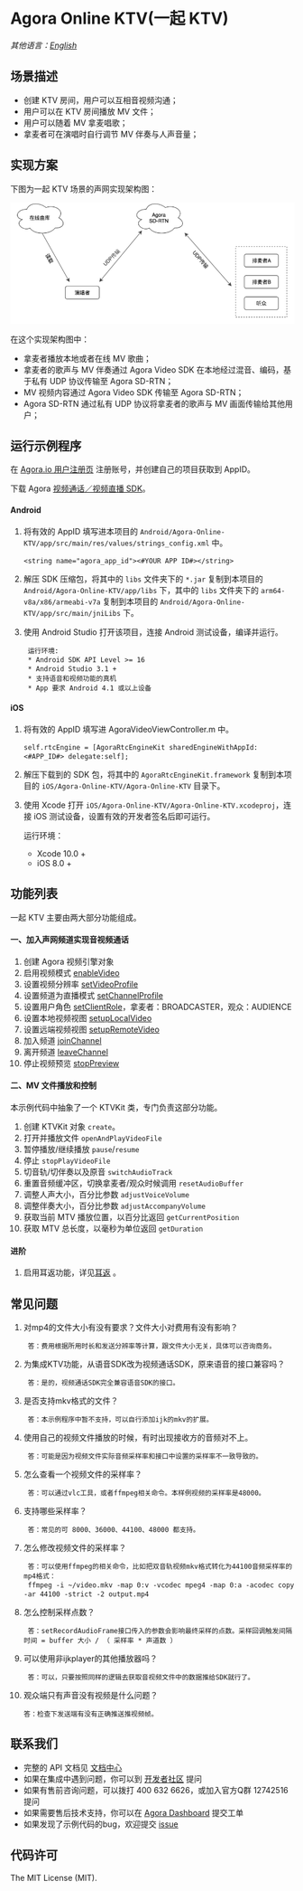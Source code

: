 # Agora Online KTV(一起 KTV)

*其他语言：[English](README.md)*

## 场景描述
- 创建 KTV 房间，用户可以互相音视频沟通；
- 用户可以在 KTV 房间播放 MV 文件；
- 用户可以随着 MV 拿麦唱歌；
- 拿麦者可在演唱时自行调节 MV 伴奏与人声音量；


## 实现方案
下图为一起 KTV 场景的声网实现架构图：

![KTV 架构图](Image/ktv_together.png)

在这个实现架构图中：

- 拿麦者播放本地或者在线 MV 歌曲；
- 拿麦者的歌声与 MV 伴奏通过 Agora Video SDK 在本地经过混音、编码，基于私有 UDP 协议传输至 Agora SD-RTN；
- MV 视频内容通过 Agora Video SDK 传输至 Agora SD-RTN；
- Agora SD-RTN 通过私有 UDP 协议将拿麦者的歌声与 MV 画面传输给其他用户；


## 运行示例程序
在 [Agora.io 用户注册页](https://dashboard.agora.io/cn/signup/) 注册账号，并创建自己的项目获取到 AppID。

下载 Agora [视频通话／视频直播 SDK](https://docs.agora.io/cn/Interactive%20Broadcast/downloads)。

#### Android
1. 将有效的 AppID 填写进本项目的 `Android/Agora-Online-KTV/app/src/main/res/values/strings_config.xml` 中。

	```
	<string name="agora_app_id"><#YOUR APP ID#></string>
	```

2. 解压 SDK 压缩包，将其中的 `libs` 文件夹下的 `*.jar` 复制到本项目的 `Android/Agora-Online-KTV/app/libs` 下，其中的 `libs` 文件夹下的 `arm64-v8a/x86/armeabi-v7a` 复制到本项目的 `Android/Agora-Online-KTV/app/src/main/jniLibs` 下。

3. 使用 Android Studio 打开该项目，连接 Android 测试设备，编译并运行。

		运行环境:
		* Android SDK API Level >= 16
		* Android Studio 3.1 +
		* 支持语音和视频功能的真机
		* App 要求 Android 4.1 或以上设备

#### iOS
1. 将有效的 AppID 填写进 AgoraVideoViewController.m 中。

	```
	self.rtcEngine = [AgoraRtcEngineKit sharedEngineWithAppId:<#APP_ID#> delegate:self];
	```
2. 解压下载到的 SDK 包，将其中的 `AgoraRtcEngineKit.framework` 复制到本项目的 `iOS/Agora-Online-KTV/Agora-Online-KTV` 目录下。

3. 使用 Xcode 打开 `iOS/Agora-Online-KTV/Agora-Online-KTV.xcodeproj`，连接 iOS 测试设备，设置有效的开发者签名后即可运行。

	运行环境：
	* Xcode 10.0 +
	* iOS 8.0 +

## 功能列表
一起 KTV 主要由两大部分功能组成。
#### 一、加入声网频道实现音视频通话

1. 创建 Agora 视频引擎对象
2. 启用视频模式 [enableVideo](https://docs.agora.io/cn/Interactive%20Broadcast/API%20Reference/oc/Classes/AgoraRtcEngineKit.html#//api/name/enableVideo)
3. 设置视频分辨率 [setVideoProfile](https://docs.agora.io/cn/Interactive%20Broadcast/API%20Reference/oc/Classes/AgoraRtcEngineKit.html#//api/name/setVideoProfile:swapWidthAndHeight:)
4. 设置频道为直播模式 [setChannelProfile](https://docs.agora.io/cn/Interactive%20Broadcast/API%20Reference/oc/Classes/AgoraRtcEngineKit.html#//api/name/setChannelProfile:)
5. 设置用户角色 [setClientRole](https://docs.agora.io/cn/Interactive%20Broadcast/API%20Reference/oc/Classes/AgoraRtcEngineKit.html#//api/name/setClientRole:)，拿麦者：BROADCASTER，观众：AUDIENCE
6. 设置本地视频视图 [setupLocalVideo](https://docs.agora.io/cn/Interactive%20Broadcast/API%20Reference/oc/Classes/AgoraRtcEngineKit.html#//api/name/setupLocalVideo:)
7. 设置远端视频视图 [setupRemoteVideo](https://docs.agora.io/cn/Interactive%20Broadcast/API%20Reference/oc/Classes/AgoraRtcEngineKit.html#//api/name/setupRemoteVideo:)
8. 加入频道 [joinChannel](https://docs.agora.io/cn/Interactive%20Broadcast/API%20Reference/oc/Classes/AgoraRtcEngineKit.html#//api/name/joinChannelByToken:channelId:info:uid:joinSuccess:)
9. 离开频道 [leaveChannel](https://docs.agora.io/cn/Interactive%20Broadcast/API%20Reference/oc/Classes/AgoraRtcEngineKit.html#//api/name/leaveChannel:)
10. 停止视频预览 [stopPreview](https://docs.agora.io/cn/Interactive%20Broadcast/API%20Reference/oc/Classes/AgoraRtcEngineKit.html#//api/name/stopPreview)

#### 二、MV 文件播放和控制
本示例代码中抽象了一个 KTVKit 类，专门负责这部分功能。

1. 创建 KTVKit 对象 `create`。
2. 打开并播放文件 `openAndPlayVideoFile`
3. 暂停播放/继续播放 `pause`/`resume`
4. 停止 `stopPlayVideoFile`
5. 切音轨/切伴奏以及原音 `switchAudioTrack`
6. 重置音频缓冲区，切换拿麦者/观众时候调用 `resetAudioBuffer`
7. 调整人声大小，百分比参数 `adjustVoiceVolume`
8. 调整伴奏大小，百分比参数 `adjustAccompanyVolume`
9. 获取当前 MTV 播放位置，以百分比返回 `getCurrentPosition`
10. 获取 MTV 总长度，以毫秒为单位返回 `getDuration`

#### 进阶
1. 启用耳返功能，详见[耳返](https://docs.agora.io/cn/Interactive%20Broadcast/in-ear_android?platform=Android) 。

## 常见问题
1. 对mp4的文件大小有没有要求？文件大小对费用有没有影响？

		答：费用根据所用时长和发送分辨率等计算，跟文件大小无关，具体可以咨询商务。
		
2. 为集成KTV功能，从语音SDK改为视频通话SDK，原来语音的接口兼容吗？

		答：是的，视频通话SDK完全兼容语音SDK的接口。

3. 是否支持mkv格式的文件？

		答：本示例程序中暂不支持，可以自行添加ijk的mkv的扩展。

4. 使用自己的视频文件播放的时候，有时出现接收方的音频对不上。

		答：可能是因为视频文件实际音频采样率和接口中设置的采样率不一致导致的。

5. 怎么查看一个视频文件的采样率？

		答：可以通过vlc工具，或者ffmpeg相关命令。本样例视频的采样率是48000。

6. 支持哪些采样率？

		答：常见的可 8000、36000、44100、48000 都支持。 

7. 怎么修改视频文件的采样率？

		答：可以使用ffmpeg的相关命令，比如把双音轨视频mkv格式转化为44100音频采样率的mp4格式：
		ffmpeg -i ~/video.mkv -map 0:v -vcodec mpeg4 -map 0:a -acodec copy -ar 44100 -strict -2 output.mp4
		
8. 怎么控制采样点数？

		答：setRecordAudioFrame接口传入的参数会影响最终采样的点数。采样回调触发间隔时间 = buffer 大小 / （ 采样率 * 声道数 ）

9. 可以使用非ijkplayer的其他播放器吗？

		答：可以，只要按照同样的逻辑去获取音视频文件中的数据推给SDK就行了。

10. 观众端只有声音没有视频是什么问题？

		答：检查下发送端有没有正确推送推视频帧。

## 联系我们

- 完整的 API 文档见 [文档中心](https://docs.agora.io/cn/)
- 如果在集成中遇到问题，你可以到 [开发者社区](https://dev.agora.io/cn/) 提问
- 如果有售前咨询问题，可以拨打 400 632 6626，或加入官方Q群 12742516 提问
- 如果需要售后技术支持，你可以在 [Agora Dashboard](https://dashboard.agora.io) 提交工单
- 如果发现了示例代码的bug，欢迎提交 [issue](https://github.com/AgoraIO/Agora-Online-KTV/issues)

## 代码许可

The MIT License (MIT).
